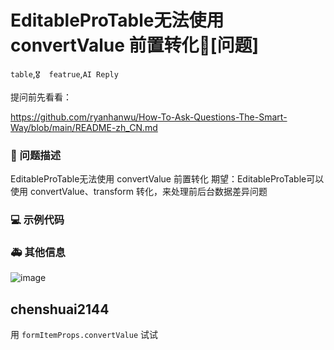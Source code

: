 # EditableProTable无法使用 convertValue 前置转化🧐[问题]

`table`,`🎖️  featrue`,`AI Reply`

提问前先看看：

https://github.com/ryanhanwu/How-To-Ask-Questions-The-Smart-Way/blob/main/README-zh_CN.md

### 🧐 问题描述

EditableProTable无法使用 convertValue 前置转化
期望：EditableProTable可以使用 convertValue、transform 转化，来处理前后台数据差异问题

<!--
详细地描述问题，让大家都能理解
-->

### 💻 示例代码

<!--
如果你有解决方案，在这里清晰地阐述
-->

### 🚑 其他信息

<!--
如截图等其他信息可以贴在这里
-->

![image](https://user-images.githubusercontent.com/20114469/182807477-1da462ac-2582-44a2-bad1-b9693622b258.png)

## chenshuai2144

用 `formItemProps.convertValue` 试试
